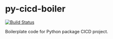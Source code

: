 # py-cicd-boiler
[![Build Status](https://travis-ci.org/Infrarift/py-cicd-boiler.svg?branch=master)](https://travis-ci.org/Infrarift/py-cicd-boiler)



Boilerplate code for Python package CICD project.